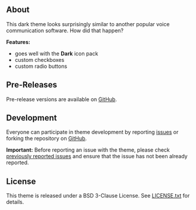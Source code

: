 ## About

This dark theme looks surprisingly similar to another popular voice communication software.
How did that happen?

**Features:**

* goes well with the **Dark** icon pack
* custom checkboxes
* custom radio buttons

## Pre-Releases

Pre-release versions are available on [GitHub][1].

## Development

Everyone can participate in theme development by reporting [issues][2] or forking the repository
on [GitHub][3].

**Important:** Before reporting an issue with the theme, please check [previously reported issues][2]
and ensure that the issue has not been already reported.

License
-------

This theme is released under a BSD 3-Clause License. See [LICENSE.txt][7] for details.

[1]: https://github.com/randomhost/teamspeak-dark/releases
[2]: https://github.com/randomhost/teamspeak-dark/issues
[3]: https://github.com/randomhost/teamspeak-dark/
[7]: https://raw.githubusercontent.com/randomhost/teamspeak-dark/master/LICENSE.txt
